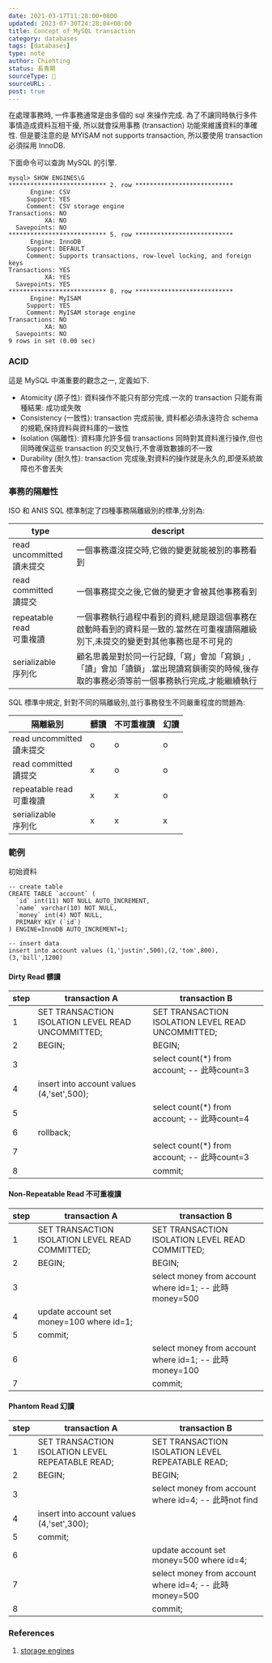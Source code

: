 ```yaml
---
date: 2021-03-17T11:28:00+0800
updated: 2023-07-30T24:28:04+08:00
title: Concept of MySQL transaction
category: databases
tags: [databases]
type: note
author: Chiehting
status: 長青期
sourceType: 📜️
sourceURL: .
post: true
---
```


在處理事務時, 一件事務通常是由多個的 sql 來操作完成. 為了不讓同時執行多件事情造成資料互相干擾, 所以就會採用事務 (transaction) 功能來維護資料的準確性. 但是要注意的是 MYISAM not supports transaction, 所以要使用 transaction 必須採用 InnoDB.

<!--more-->

下面命令可以查詢 MySQL 的引擎.

```mysql
mysql> SHOW ENGINES\G
*************************** 2. row ***************************
      Engine: CSV
     Support: YES
     Comment: CSV storage engine
Transactions: NO
          XA: NO
  Savepoints: NO
*************************** 5. row ***************************
      Engine: InnoDB
     Support: DEFAULT
     Comment: Supports transactions, row-level locking, and foreign keys
Transactions: YES
          XA: YES
  Savepoints: YES
*************************** 8. row ***************************
      Engine: MyISAM
     Support: YES
     Comment: MyISAM storage engine
Transactions: NO
          XA: NO
  Savepoints: NO
9 rows in set (0.00 sec)
```

### ACID

這是 MySQL 中滿重要的觀念之一, 定義如下.

* Atomicity (原子性): 資料操作不能只有部分完成.一次的 transaction 只能有兩種結果: 成功或失敗
* Consistency (一致性): transaction 完成前後, 資料都必須永遠符合 schema 的規範,保持資料與資料庫的一致性
* Isolation (隔離性): 資料庫允許多個 transactions 同時對其資料進行操作,但也同時確保這些 transaction 的交叉執行,不會導致數據的不一致
* Durability (耐久性): transaction 完成後,對資料的操作就是永久的,即便系統故障也不會丟失

### 事務的隔離性

ISO 和 ANIS SQL 標準制定了四種事務隔離級別的標準,分別為:

|type|descript|
|---|---|
|read uncommitted<br>讀未提交|一個事務還沒提交時,它做的變更就能被別的事務看到|
|read committed<br>讀提交|一個事務提交之後,它做的變更才會被其他事務看到|
|repeatable read<br>可重複讀|一個事務執行過程中看到的資料,總是跟這個事務在啟動時看到的資料是一致的.當然在可重複讀隔離級別下,未提交的變更對其他事務也是不可見的|
|serializable<br>序列化|顧名思義是對於同一行記錄,「寫」會加「寫鎖」,「讀」會加「讀鎖」.當出現讀寫鎖衝突的時候,後存取的事務必須等前一個事務執行完成,才能繼續執行|

SQL 標準中規定, 針對不同的隔離級別,並行事務發生不同嚴重程度的問題為:

|隔離級別|髒讀|不可重複讀|幻讀|
|---|---|---|---|
|read uncommitted<br>讀未提交|o|o|o|
|read committed<br>讀提交|x|o|o|
|repeatable read<br>可重複讀|x|x|o|
|serializable<br>序列化|x|x|x|

### 範例

初始資料

```mysql
-- create table
CREATE TABLE `account` (
  `id` int(11) NOT NULL AUTO_INCREMENT,
  `name` varchar(10) NOT NULL,
  `money` int(4) NOT NULL,
  PRIMARY KEY (`id`)
) ENGINE=InnoDB AUTO_INCREMENT=1;

-- insert data
insert into account values (1,'justin',500),(2,'tom',800),(3,'bill',1200)
```

#### Dirty Read 髒讀

|step|transaction A|transaction B|
|---|---|---|
|1|SET TRANSACTION ISOLATION LEVEL READ UNCOMMITTED;|SET TRANSACTION ISOLATION LEVEL READ UNCOMMITTED;|
|2|BEGIN;|BEGIN;|
|3||select count(*) from account; -- 此時count=3|
|4|insert into account values (4,'set',500);||
|5||select count(*) from account; -- 此時count=4|
|6|rollback;||
|7||select count(*) from account; -- 此時count=3|
|8||commit;|

#### Non-Repeatable Read 不可重複讀

|step|transaction A|transaction B|
|---|---|---|
|1|SET TRANSACTION ISOLATION LEVEL READ COMMITTED;|SET TRANSACTION ISOLATION LEVEL READ COMMITTED;|
|2|BEGIN;|BEGIN;|
|3||select money from account where id=1; -- 此時money=500|
|4|update account set money=100 where id=1;||
|5|commit;||
|6||select money from account where id=1; -- 此時money=100|
|7||commit;|

#### Phantom Read 幻讀

|step|transaction A|transaction B|
|---|---|---|
|1|SET TRANSACTION ISOLATION LEVEL REPEATABLE READ;|SET TRANSACTION ISOLATION LEVEL REPEATABLE READ;|
|2|BEGIN;|BEGIN;|
|3||select money from account where id=4; -- 此時not find|
|4|insert into account values (4,'set',300);||
|5|commit;||
|6||update account set money=500 where id=4;|
|7||select money from account where id=4; -- 此時money=500|
|8||commit;|

### References

1. [storage engines](https://dev.mysql.com/doc/refman/8.0/en/storage-engines.html)

